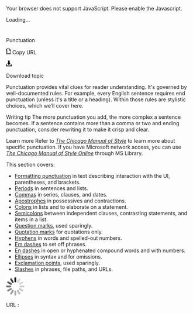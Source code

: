 Your browser does not support JavaScript. Please enable the Javascript.

Loading...

# 

Punctuation

![Copy URL](index_files/Copy.png)
Copy URL

![Download](index_files/Download.png)

Download topic

Punctuation
provides vital clues for reader understanding. It's governed by
well-documented rules. For example, every English sentence
requires end punctuation (unless it's a title or a heading). Within
those rules are stylistic choices, which we’ll cover here. 

Writing tip The more
punctuation you add, the more complex a sentence becomes. If a
sentence contains more than a comma or two and ending punctuation,
consider rewriting it to make it crisp and clear. 

Learn more Refer to [*The Chicago Manual of Style*](http://www.chicagomanualofstyle.org/home.html) to learn more about specific punctuation. If you have Microsoft network access, you can use *[The Chicago Manual of Style Online](http://aka.ms/mslibrary/cms)* through MS Library.

This section covers:

  - [Formatting punctuation](https://worldready.cloudapp.net/Styleguide/Read?id=2700&topicid=28750) in text describing interaction with the UI, parentheses, and brackets.
  - [Periods](https://worldready.cloudapp.net/Styleguide/Read?id=2700&topicid=28751) in sentences and lists.
  - [Commas](https://worldready.cloudapp.net/Styleguide/Read?id=2700&topicid=28752) in series, clauses, and dates.
  - [Apostrophes](https://worldready.cloudapp.net/Styleguide/Read?id=2700&topicid=28753) in possessives and contractions.
  - [Colons](https://worldready.cloudapp.net/Styleguide/Read?id=2700&topicid=28754) in lists and to elaborate on a statement.
  - [Semicolons](https://worldready.cloudapp.net/Styleguide/Read?id=2700&topicid=28755) between independent clauses, contrasting statements, and items in a list.
  - [Question marks](https://worldready.cloudapp.net/Styleguide/Read?id=2700&topicid=28756), used sparingly.
  - [Quotation marks](https://worldready.cloudapp.net/Styleguide/Read?id=2700&topicid=28768) for quotations only.
  - [Hyphens](https://worldready.cloudapp.net/Styleguide/Read?id=2700&topicid=28765) in words and spelled-out numbers.
  - [Em dashes](https://worldready.cloudapp.net/Styleguide/Read?id=2700&topicid=28766) to set off phrases.
  - [En dashes](https://worldready.cloudapp.net/Styleguide/Read?id=2700&topicid=28767) in open or hyphenated compound words and with numbers.
  - [Ellipses](https://worldready.cloudapp.net/Styleguide/Read?id=2700&topicid=28758) in syntax and for omissions. 
  - [Exclamation points](https://worldready.cloudapp.net/Styleguide/Read?id=2700&topicid=28759), used sparingly.
  - [Slashes](https://worldready.cloudapp.net/Styleguide/Read?id=2700&topicid=28760) in phrases, file paths, and URLs.

![In progress](index_files/activity-large.gif)

URL :
